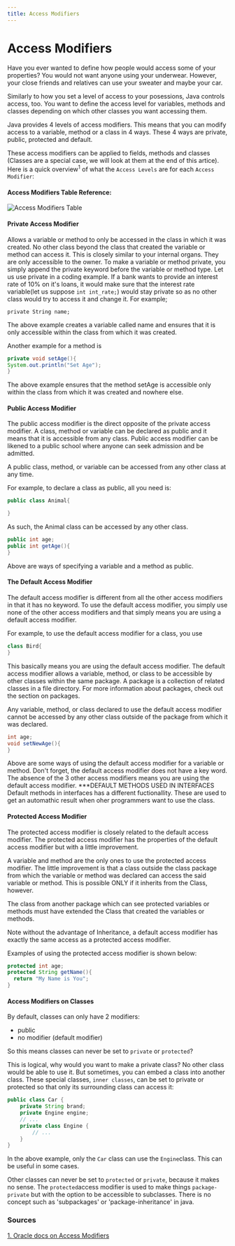```yaml
---
title: Access Modifiers
---
```

# Access Modifiers

Have you ever wanted to define how people would access some of your properties? You would not want anyone using your underwear. However, your close friends and relatives can use your sweater and maybe your car.

Similarly to how you set a level of access to your posessions, Java controls access, too. You want to define the access level for variables, methods and classes depending on which other classes you want accessing them.

Java provides 4 levels of access modifiers. This means that you can modify access to a variable, method or a class in 4 ways. These 4 ways are private, public, protected and default.

These access modifiers can be applied to fields, methods and classes (Classes are a special case, we will look at them at the end of this artice). Here is a quick overview<sup>1</sup> of what the `Access Levels` are for each `Access Modifier`:

#### Access Modifiers Table Reference: 
![Access Modifiers Table](https://i.imgur.com/zoMspyn.png)

#### Private Access Modifier
Allows a variable or method to only be accessed in the class in which it was created. No other class beyond the class that created the variable or method can access it. This is closely similar to your internal organs. They are only accessible to the owner. To make a variable or method private, you simply append the private keyword before the variable or method type.
Let us use private in a coding example. If a bank wants to provide an interest rate of 10% on it's loans, it would make sure that the interest rate variable(let us suppose `int int_rate;`) would stay private so as no other class would try to access it and change it. 
For example;

`private String name;`
       
The above example creates a variable called name and ensures that it is only accessible within the class from which it was created.
 
Another example for a method is
 ```java
 private void setAge(){
 System.out.println("Set Age");
 }
 ```
The above example ensures that the method setAge is accessible only within the class from which it was created and nowhere else.
 
#### Public Access Modifier
The public access modifier is the direct opposite of the private access modifier. A class, method or variable can be declared as public and it means that it is accessible from any class. Public access modifier can be likened to a public school where anyone can seek admission and be admitted.

 
A public class, method, or variable can be accessed from any other class at any time.
 
For example, to declare a class as public, all you need is:
```java
public class Animal{

}
```
    
As such, the Animal class can be accessed by any other class.
```java
public int age;
public int getAge(){
}
```
    
Above are ways of specifying a variable and a method as public.

#### The Default Access Modifier
The default access modifier is different from all the other access modifiers in that it has no keyword. To use the default access modifier, you simply use none of the other access modifiers and that simply means you are using a default access modifier.

For example, to use the default access modifier for a class, you use

```java
class Bird{
}
```
    
This basically means you are using the default access modifier. The default access modifier allows a variable, method, or class to be accessible by other classes within the same package. A package is a collection of related classes in a file directory. For more information about packages, check out the section on packages.

Any variable, method, or class declared to use the default access modifier cannot be accessed by any other class outside of the package from which it was declared.
```java
int age;
void setNewAge(){
}
```
    
Above are some ways of using the default access modifier for a variable or method.
Don't forget, the default access modifier does not have a key word. The absence of the 3 other access modifiers means you are using the default access modifier.
 ***DEFAULT METHODS USED IN INTERFACES
 Default methods in interfaces has a different fuctionallity. These are used to get an automathic result when oher programmers want to use the class.

#### Protected Access Modifier
The protected access modifier is closely related to the default access modifier. The protected access modifier has the properties of the default access modifier but with a little improvement.

A variable and method are the only ones to use the protected access modifier. The little improvement is that a class outside the class package from which the variable or method was declared can access the said variable or method. This is possible ONLY if it inherits from the Class, however.

The class from another package which can see protected variables or methods must have extended the Class that created the variables or methods.

Note without the advantage of Inheritance, a default access modifier has exactly the same access as a protected access modifier.

Examples of using the protected access modifier is shown below:
```java
protected int age;
protected String getName(){
  return "My Name is You";
}
```

#### Access Modifiers on Classes
By default, classes can only have 2 modifiers: 
- public
- no modifier (default modifier)

So this means classes can never be set to `private` or `protected`?

This is logical, why would you want to make a private class? No other class would be able to use it. But sometimes, you can embed a class into another class. These special classes, `inner classes`, can be set to private or protected so that only its surrounding class can access it:

```java
public class Car {
    private String brand;
    private Engine engine;
    // ...    
    private class Engine {
        // ...
    }
}
```

In the above example, only the `Car` class can use the `Engine`class. This can be useful in some cases.

Other classes can never be set to `protected` or `private`, because it makes no sense. The `protected`access modifier is used to make things `package-private` but with the option to be accessible to subclasses. There is no concept such as 'subpackages' or 'package-inheritance' in java.


### Sources
[1. Oracle docs on Access Modifiers](https://docs.oracle.com/javase/tutorial/java/javaOO/accesscontrol.html "Oracle Docs")
